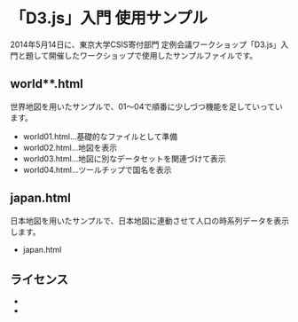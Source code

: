 「D3.js」入門 使用サンプル
======================
2014年5月14日に、東京大学CSIS寄付部門 定例会議ワークショップ「D3.js」入門と題して開催したワークショップで使用したサンプルファイルです。
 
world**.html
------
世界地図を用いたサンプルで、01〜04で順番に少しづつ機能を足していっています。
* world01.html...基礎的なファイルとして準備
* world02.html...地図を表示
* world03.html...地図に別なデータセットを関連づけて表示
* world04.html...ツールチップで国名を表示

japan.html
------
日本地図を用いたサンプルで、日本地図に連動させて人口の時系列データを表示します。
* japan.html

ライセンス
---------- 
* [地図出典：地球地図日本]: http://www.gsi.go.jp/kankyochiri/gm_jpn.html
* [データ出典：総務省統計局]: http://www.stat.go.jp/index.htm